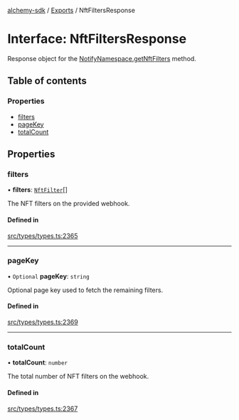 [alchemy-sdk](../README.md) / [Exports](../modules.md) / NftFiltersResponse

# Interface: NftFiltersResponse

Response object for the [NotifyNamespace.getNftFilters](../classes/NotifyNamespace.md#getnftfilters) method.

## Table of contents

### Properties

- [filters](NftFiltersResponse.md#filters)
- [pageKey](NftFiltersResponse.md#pagekey)
- [totalCount](NftFiltersResponse.md#totalcount)

## Properties

### filters

• **filters**: [`NftFilter`](NftFilter.md)[]

The NFT filters on the provided webhook.

#### Defined in

[src/types/types.ts:2365](https://github.com/alchemyplatform/alchemy-sdk-js/blob/ee5b9ee/src/types/types.ts#L2365)

___

### pageKey

• `Optional` **pageKey**: `string`

Optional page key used to fetch the remaining filters.

#### Defined in

[src/types/types.ts:2369](https://github.com/alchemyplatform/alchemy-sdk-js/blob/ee5b9ee/src/types/types.ts#L2369)

___

### totalCount

• **totalCount**: `number`

The total number of NFT filters on the webhook.

#### Defined in

[src/types/types.ts:2367](https://github.com/alchemyplatform/alchemy-sdk-js/blob/ee5b9ee/src/types/types.ts#L2367)

